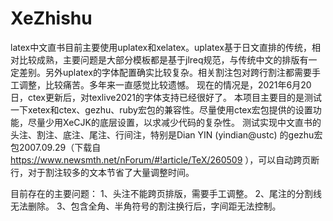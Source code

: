 # XeZhishu

latex中文直书目前主要使用uplatex和xelatex。uplatex基于日文直排的传统，相对比较成熟，主要问题是大部分模板都是基于jlreq规范，与传统中文的排版有一定差别。另外uplatex的字体配置确实比较复杂。相关割注包对跨行割注都需要手工调整，比较痛苦。多年来一直感觉比较遗憾。
现在的情况是，2021年6月20日，ctex更新后，对texlive2021的字体支持已经很好了。
本项目主要目的是测试一下xetex和ctex、gezhu、ruby宏包的兼容性。尽量使用ctex宏包提供的设置功能，尽量少用XeCJK的底层设置，以求减少代码的复杂性。
测试实现中文直书的头注、割注、底注、尾注、行间注，特别是Dian YIN (yindian@ustc) 的gezhu宏包2007.09.29（下载自 https://www.newsmth.net/nForum/#!article/TeX/260509 ），可以自动跨页断行，对于割注较多的文本节省了大量调整时间。


目前存在的主要问题：
1、头注不能跨页排版，需要手工调整。
2、尾注的分割线无法删除。
3、包含全角、半角符号的割注换行后，字间距无法控制。
